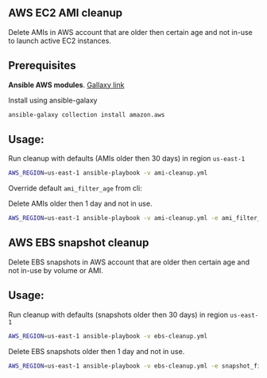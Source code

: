 ## AWS EC2 AMI cleanup

Delete AMIs in AWS account that are older then certain age and not in-use to launch active EC2 instances.

## Prerequisites


**Ansible AWS modules**. [Gallaxy link](https://galaxy.ansible.com/amazon/aws?extIdCarryOver=true&sc_cid=701f2000001OH7YAAW)

Install using ansible-galaxy

```sh
ansible-galaxy collection install amazon.aws
```

## Usage:

Run cleanup with defaults (AMIs older then 30 days) in region `us-east-1`

```sh
AWS_REGION=us-east-1 ansible-playbook -v ami-cleanup.yml
```

Override default `ami_filter_age` from cli:

Delete AMIs older then 1 day and not in use.

```sh
AWS_REGION=us-east-1 ansible-playbook -v ami-cleanup.yml -e ami_filter_age="'1 day'"
```


## AWS EBS snapshot cleanup

Delete EBS snapshots in AWS account that are older then certain age and not in-use by volume or AMI.


## Usage:

Run cleanup with defaults (snapshots older then 30 days) in region `us-east-1`

```sh
AWS_REGION=us-east-1 ansible-playbook -v ebs-cleanup.yml
```

Delete EBS snapshots older then 1 day and not in use.

```sh
AWS_REGION=us-east-1 ansible-playbook -v ebs-cleanup.yml -e snapshot_filter_age="'1 day'"
```
